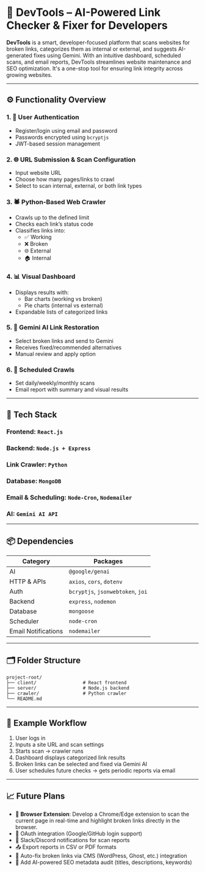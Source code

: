 # 🔧 DevTools – AI-Powered Link Checker & Fixer for Developers

**DevTools** is a smart, developer-focused platform that scans websites for broken links, categorizes them as internal or external, and suggests AI-generated fixes using Gemini. With an intuitive dashboard, scheduled scans, and email reports, DevTools streamlines website maintenance and SEO optimization. It's a one-stop tool for ensuring link integrity across growing websites.

---

## ⚙️ Functionality Overview

### 1. 🔐 User Authentication
- Register/login using email and password
- Passwords encrypted using `bcryptjs`
- JWT-based session management

### 2. 🌐 URL Submission & Scan Configuration
- Input website URL
- Choose how many pages/links to crawl
- Select to scan internal, external, or both link types

### 3. 🕷️ Python-Based Web Crawler
- Crawls up to the defined limit
- Checks each link’s status code
- Classifies links into:
  - ✅ Working
  - ❌ Broken
  - 🌐 External
  - 🏠 Internal

### 4. 📊 Visual Dashboard
- Displays results with:
  - Bar charts (working vs broken)
  - Pie charts (internal vs external)
- Expandable lists of categorized links

### 5. 🤖 Gemini AI Link Restoration
- Select broken links and send to Gemini
- Receives fixed/recommended alternatives
- Manual review and apply option

### 6. 📅 Scheduled Crawls
- Set daily/weekly/monthly scans
- Email report with summary and visual results

---

## 🧰 Tech Stack

### Frontend: `React.js`  
### Backend: `Node.js + Express`  
### Link Crawler: `Python`  
### Database: `MongoDB`  
### Email & Scheduling: `Node-Cron`, `Nodemailer`  
### AI: `Gemini AI API`  

---

## 📦 Dependencies

| Category              | Packages |
|-----------------------|----------|
| AI                   | `@google/genai` |
| HTTP & APIs          | `axios`, `cors`, `dotenv` |
| Auth                 | `bcryptjs`, `jsonwebtoken`, `joi` |
| Backend              | `express`, `nodemon` |
| Database             | `mongoose` |
| Scheduler            | `node-cron` |
| Email Notifications  | `nodemailer` |

---

## 🗂 Folder Structure

```
project-root/
├── client/                 # React frontend
├── server/                 # Node.js backend
├── crawler/                # Python crawler
└── README.md
```

---

## 🧪 Example Workflow

1. User logs in  
2. Inputs a site URL and scan settings  
3. Starts scan → crawler runs  
4. Dashboard displays categorized link results  
5. Broken links can be selected and fixed via Gemini AI  
6. User schedules future checks → gets periodic reports via email  

---

## 📈 Future Plans

- 🧩 **Browser Extension**: Develop a Chrome/Edge extension to scan the current page in real-time and highlight broken links directly in the browser.
- 🔐 OAuth integration (Google/GitHub login support)
- 🔔 Slack/Discord notifications for scan reports
- 📤 Export reports in CSV or PDF formats
- 🔁 Auto-fix broken links via CMS (WordPress, Ghost, etc.) integration
- 🧠 Add AI-powered SEO metadata audit (titles, descriptions, keywords)